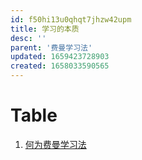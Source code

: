 ```yaml
---
id: f50hi13u0qhqt7jhzw42upm
title: 学习的本质
desc: ''
parent: '费曼学习法'
updated: 1659423728903
created: 1658033590565
---
```

# Table
1. [何为费曼学习法](费曼学习法.学习的本质.何为费曼学习法.md)
